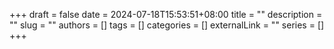 +++ 
draft = false
date = 2024-07-18T15:53:51+08:00
title = ""
description = ""
slug = ""
authors = []
tags = []
categories = []
externalLink = ""
series = []
+++
